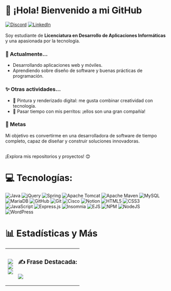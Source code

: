 # 👋 ¡Hola! Bienvenido a mi GitHub
[![Discord](https://img.shields.io/badge/Discord-%237289DA.svg?logo=discord&logoColor=white)](https://discord.gg/CeliFio#4769) [![LinkedIn](https://img.shields.io/badge/LinkedIn-%230077B5.svg?logo=linkedin&logoColor=white)](https://linkedin.com/in/celina-fioretti)
<br><br>Soy estudiante de **Licenciatura en Desarrollo de Aplicaciones Informáticas** y una apasionada por la tecnología.<br>
### 🌱 Actualmente...<br>
- Desarrollando aplicaciones web y móviles.<br>
- Aprendiendo sobre diseño de software y buenas prácticas de programación.<br>

### ✨ Otras actividades...<br>
- 🎨 Pintura y renderizado digital: me gusta combinar creatividad con tecnología.<br>
- 🐾 Pasar tiempo con mis perritos: ¡ellos son una gran compañía!<br>

### 🚀 Metas<br>
Mi objetivo es convertirme en una desarrolladora de software de tiempo completo, capaz de diseñar y construir soluciones innovadoras.<br> <br>

¡Explora mis repositorios y proyectos! 😊<br>


# 💻 Tecnologías:
![Java](https://img.shields.io/badge/java-%23ED8B00.svg?style=for-the-badge&logo=openjdk&logoColor=white) ![jQuery](https://img.shields.io/badge/jquery-%230769AD.svg?style=for-the-badge&logo=jquery&logoColor=white) ![Spring](https://img.shields.io/badge/spring-%236DB33F.svg?style=for-the-badge&logo=spring&logoColor=white) ![Apache Tomcat](https://img.shields.io/badge/apache%20tomcat-%23F8DC75.svg?style=for-the-badge&logo=apache-tomcat&logoColor=black) ![Apache Maven](https://img.shields.io/badge/Apache%20Maven-C71A36?style=for-the-badge&logo=Apache%20Maven&logoColor=white) ![MySQL](https://img.shields.io/badge/mysql-4479A1.svg?style=for-the-badge&logo=mysql&logoColor=white) ![MariaDB](https://img.shields.io/badge/MariaDB-003545?style=for-the-badge&logo=mariadb&logoColor=white) ![GitHub](https://img.shields.io/badge/github-%23121011.svg?style=for-the-badge&logo=github&logoColor=white) ![Git](https://img.shields.io/badge/git-%23F05033.svg?style=for-the-badge&logo=git&logoColor=white) ![Cisco](https://img.shields.io/badge/cisco-%23049fd9.svg?style=for-the-badge&logo=cisco&logoColor=black) ![Notion](https://img.shields.io/badge/Notion-%23000000.svg?style=for-the-badge&logo=notion&logoColor=white) ![HTML5](https://img.shields.io/badge/html5-%23E34F26.svg?style=for-the-badge&logo=html5&logoColor=white) ![CSS3](https://img.shields.io/badge/css3-%231572B6.svg?style=for-the-badge&logo=css3&logoColor=white) ![JavaScript](https://img.shields.io/badge/javascript-%23323330.svg?style=for-the-badge&logo=javascript&logoColor=%23F7DF1E) ![Express.js](https://img.shields.io/badge/express.js-%23404d59.svg?style=for-the-badge&logo=express&logoColor=%2361DAFB) ![Insomnia](https://img.shields.io/badge/Insomnia-black?style=for-the-badge&logo=insomnia&logoColor=5849BE) ![EJS](https://img.shields.io/badge/ejs-%23B4CA65.svg?style=for-the-badge&logo=ejs&logoColor=black) ![NPM](https://img.shields.io/badge/NPM-%23CB3837.svg?style=for-the-badge&logo=npm&logoColor=white) ![NodeJS](https://img.shields.io/badge/node.js-6DA55F?style=for-the-badge&logo=node.js&logoColor=white) ![WordPress](https://img.shields.io/badge/WordPress-%23117AC9.svg?style=for-the-badge&logo=WordPress&logoColor=white)



# 📊 Estadísticas y Más

<table>
<tr>
<td>

![](https://github-readme-stats.vercel.app/api?username=CeliFioretti&theme=omni&hide_border=false&include_all_commits=false&count_private=false)<br/>
![](https://github-readme-streak-stats.herokuapp.com/?user=CeliFioretti&theme=omni&hide_border=false)<br/>
![](https://github-readme-stats.vercel.app/api/top-langs/?username=CeliFioretti&theme=omni&hide_border=false&include_all_commits=false&count_private=false&layout=compact)

</td>
<td>

### ✍️ Frase Destacada:
![](https://quotes-github-readme.vercel.app/api?type=horizontal&theme=radical)

</td>
</tr>
</table>


<!-- Proudly created with GPRM ( https://gprm.itsvg.in ) -->

